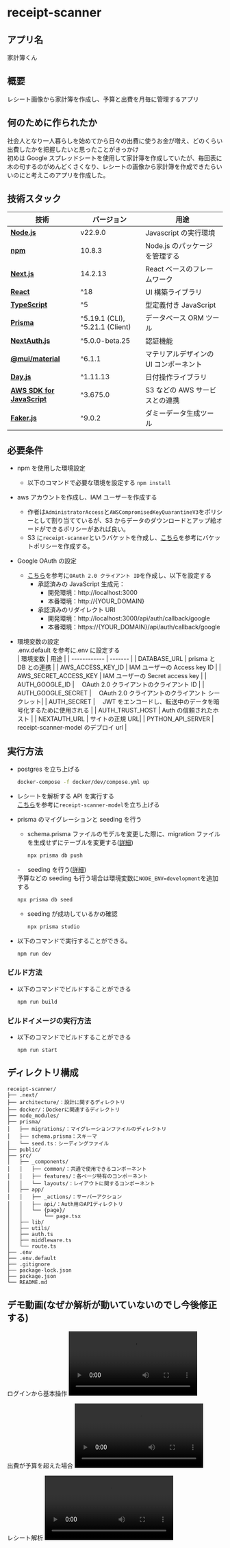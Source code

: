 # receipt-scanner

## アプリ名

家計簿くん<br>

## 概要

レシート画像から家計簿を作成し、予算と出費を月毎に管理するアプリ

## 何のために作られたか

社会人となり一人暮らしを始めてから日々の出費に使うお金が増え、どのくらい出費したかを把握したいと思ったことがきっかけ<br>
初めは Google スプレッドシートを使用して家計簿を作成していたが、毎回表に木の句するのがめんどくさくなり、レシートの画像から家計簿を作成できたらいいのにと考えこのアプリを作成した。

## 技術スタック

| 技術                                                                        | バージョン                      | 用途                                   |
| --------------------------------------------------------------------------- | ------------------------------- | -------------------------------------- |
| [**Node.js**](https://nodejs.org/en/)                                       | v22.9.0                         | Javascript の実行環境                  |
| [**npm**](https://www.npmjs.com/)                                           | 10.8.3                          | Node.js のパッケージを管理する         |
| [**Next.js**](https://nextjs.org/)                                          | 14.2.13                         | React ベースのフレームワーク           |
| [**React**](https://ja.react.dev/)                                          | ^18                             | UI 構築ライブラリ                      |
| [**TypeScript**](https://www.typescriptlang.org/)                           | ^5                              | 型定義付き JavaScript                  |
| [**Prisma**](https://www.prisma.io/)                                        | ^5.19.1 (CLI), ^5.21.1 (Client) | データベース ORM ツール                |
| [**NextAuth.js**](https://next-auth.js.org/)                                | ^5.0.0-beta.25                  | 認証機能                               |
| [**@mui/material**](https://mui.com/)                                       | ^6.1.1                          | マテリアルデザインの UI コンポーネント |
| [**Day.js**](https://github.com/iamkun/dayjs/blob/dev/docs/ja/README-ja.md) | ^1.11.13                        | 日付操作ライブラリ                     |
| [**AWS SDK for JavaScript**](https://aws.amazon.com/jp/sdk-for-javascript/) | ^3.675.0                        | S3 などの AWS サービスとの連携         |
| [**Faker.js**](https://fakerjs.dev/)                                        | ^9.0.2                          | ダミーデータ生成ツール                 |

## 必要条件

- npm を使用した環境設定

  - 以下のコマンドで必要な環境を設定する
    `npm install`

- aws アカウントを作成し、IAM ユーザーを作成する
  - 作者は`AdministratorAccess`と`AWSCompromisedKeyQuarantineV3`をポリシーとして割り当てているが、S3 からデータのダウンロードとアップ絵オードができるポリシーがあれば良い。
  - S3 に`receipt-scanner`というバケットを作成し、[こちら](https://github.com/AyumuOgasawara/receipt-scanner-model/issues/28#issuecomment-2419930774)を参考にバケットポリシーを作成する。
- Google OAuth の設定
  - [こちら](https://next-auth.js.org/providers/google)を参考に`OAuth 2.0 クライアント ID`を作成し、以下を設定する
    - 承認済みの JavaScript 生成元：
      - 開発環境：http://localhost:3000
      - 本番環境：http://{YOUR_DOMAIN}
    - 承認済みのリダイレクト URI
      - 開発環境：http://localhost:3000/api/auth/callback/google
      - 本番環境：https://{YOUR_DOMAIN}/api/auth/callback/google
- 環境変数の設定<br>
  .env.default を参考に.env に設定する<br>
  | 環境変数 | 用途 |
  | ------------ | ------- |
  | DATABASE_URL | prisma と DB との連携 |
  | AWS_ACCESS_KEY_ID | IAM ユーザーの Access key ID |
  | AWS_SECRET_ACCESS_KEY | IAM ユーザーの Secret access key |
  | AUTH_GOOGLE_ID |　 OAuth 2.0 クライアントのクライアント ID |
  | AUTH_GOOGLE_SECRET |　 OAuth 2.0 クライアントのクライアント シークレット|
  | AUTH_SECRET |　 JWT をエンコードし、転送中のデータを暗号化するために使用される |
  | AUTH_TRUST_HOST | Auth の信頼されたホスト |
  | NEXTAUTH_URL | サイトの正規 URL|
  | PYTHON_API_SERVER | receipt-scanner-model のデプロイ url |

## 実行方法

- postgres を立ち上げる

  ```sh
  docker-compose -f docker/dev/compose.yml up
  ```

- レシートを解析する API を実行する<br>
  [こちら](https://github.com/AyumuOgasawara/receipt-scanner-model)を参考に`receipt-scanner-model`を立ち上げる

- prisma のマイグレーションと seeding を行う

  - schema.prisma ファイルのモデルを変更した際に、migration ファイルを生成せずにテーブルを変更する([詳細](https://www.prisma.io/docs/orm/prisma-migrate/workflows/prototyping-your-schema))
    ```sh
    npx prisma db push
    ```

  -　 seeding を行う([詳細](https://www.prisma.io/docs/orm/prisma-migrate/workflows/seeding))<br>
  予算などの seeding も行う場合は環境変数に`NODE_ENV=development`を追加する

  ```sh
  npx prisma db seed
  ```

  - seeding が成功しているかの確認
    ```sh
    npx prisma studio
    ```

- 以下のコマンドで実行することができる。<br>
  ```sh
  npm run dev
  ```

### ビルド方法

- 以下のコマンドでビルドすることができる<br>
  ```sh
  npm run build
  ```

### ビルドイメージの実行方法

- 以下のコマンドでビルドすることができる<br>
  ```
  npm run start
  ```

## ディレクトリ構成

```
receipt-scanner/
├── .next/
├── architecture/：設計に関するディレクトリ
├── docker/：Dockerに関連するディレクトリ
├── node_modules/
├── prisma/
│   ├── migrations/：マイグレーションファイルのディレクトリ
│   ├── schema.prisma：スキーマ
│   └── seed.ts：シーディングファイル
├── public/
├── src/
│   ├── _components/
│   │   ├── common/：共通で使用できるコンポーネント
│   │   ├── features/：各ページ特有のコンポーネント
│   │   └── layouts/：レイアウトに関するコンポーネント
│   ├── app/
│   │   ├── _actions/：サーバーアクション
│   │   ├── api/：Auth用のAPIディレクトリ
│   │   └── {page}/
│   │       └── page.tsx
│   ├── lib/
│   ├── utils/
│   ├── auth.ts
│   ├── middleware.ts
│   └── route.ts
├── .env
├── .env.default
├── .gitignore
├── package-lock.json
├── package.json
└── README.md
```

## デモ動画(なぜか解析が動いていないのでし今後修正する)

ログインから基本操作
<video src="architecture/DemoVideo/画面収録 2024-11-25 8.20.52.mov" controls="true"></video>

出費が予算を超えた場合
<video src="architecture/DemoVideo/画面収録 2024-11-25 8.22.18.mov" controls="true"></video>

レシート解析
<video src="architecture/DemoVideo/378206844-e742ff6f-6e27-412e-a441-c9df796cb38a.mov" controls="true"></video>

